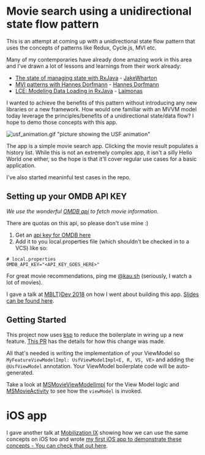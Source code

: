 # Movie search using a unidirectional state flow pattern

This is an attempt at coming up with a unidirectional state flow pattern that uses the concepts
of patterns like Redux, Cycle.js, MVI etc.

Many of my contemporaries have already done amazing work in this area and I've drawn a lot of lessons and learnings from their work already:

* [The state of managing state with RxJava](https://jakewharton.com/the-state-of-managing-state-with-rxjava/) - [JakeWharton](https://twitter.com/JakeWharton)
* [MVI patterns with Hannes Dorfmann](http://fragmentedpodcast.com/episodes/103/) - [Hannes Dorfmann](https://twitter.com/sockeqwe)
* [LCE: Modeling Data Loading in RxJava](https://tech.instacart.com/lce-modeling-data-loading-in-rxjava-b798ac98d80) - [Laimonas](https://twitter.com/ThatLime)

I wanted to achieve the benefits of this pattern without introducing any new libraries
or a new framework. How would one familiar with an MVVM model today leverage the principles/benefits of a unidirectional state/data flow? I hope to demo those concepts with this app.

![usf_animation.gif "picture showing the USF animation"](usf_animation.gif)


The app is a simple movie search app. Clicking the movie result populates a history list. While this is not an extremely complex app, it isn't a silly Hello World one either, so the hope is that it'll cover regular use cases for a basic application.

I've also started meaninful test cases in the repo.

## Setting up your OMDB API KEY

_We use the wonderful [OMDB api](http://www.omdbapi.com) to fetch movie information._

There are quotas on this api, so please don't use mine :)

1. Get an [api key for OMDB here](http://www.omdbapi.com/apikey.aspx)
2. Add it to you local.properties file (which shouldn't be checked in to a VCS) like so:

```
# local.properties
OMDB_API_KEY="<API_KEY_GOES_HERE>"
```

For great movie recommendations, ping me [@kau.sh](https://kau.sh) (seriously, I watch a lot of movies).

I gave a talk at [MBLT}Dev 2018](https://twitter.com/mbltdev) on how I went about building this app. [Slides can be found here](https://speakerdeck.com/kaushikgopal/unidirectional-state-flow-patterns-a-refactoring-story).

## Getting Started

This project now uses [ksp](https://kotlinlang.org/docs/ksp-overview.html) to reduce the boilerplate in wiring up a new feature. [This PR](https://github.com/kaushikgopal/movies-usf-android/pull/32) has the details for how this change was made.

All that's needed is writing the implementation of your ViewModel so `MyFeatureViewModelImpl: UsfViewModelImpl<E, R, VS, VE>` and adding the `@UsfViewModel` annotation. Your ViewModel boilerplate code will be auto-generated.

Take a look at [MSMovieViewModelImpl](https://github.com/kaushikgopal/movies-usf-android/blob/master/app/src/main/java/co/kaush/msusf/movies/MSMovieViewModelImpl.kt) for the View Model logic and [MSMovieActivity](https://github.com/kaushikgopal/movies-usf-android/blob/master/app/src/main/java/co/kaush/msusf/movies/MSMovieActivity.kt) to see how the `viewModel` is invoked.

# iOS app

I gave another talk at [Mobilization IX](https://twitter.com/mobilizationpl/status/1184008559157219328?s=20) showing how we can use the same concepts on iOS too and wrote [my first iOS app to demonstrate these concepts - You can check that out here](https://github.com/kaushikgopal/movies-usf-ios).
